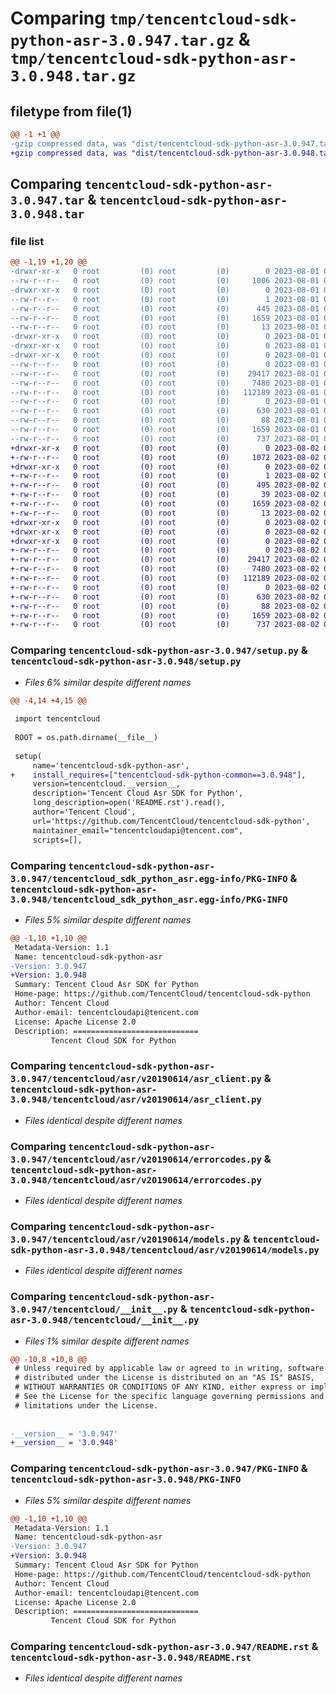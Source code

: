 # Comparing `tmp/tencentcloud-sdk-python-asr-3.0.947.tar.gz` & `tmp/tencentcloud-sdk-python-asr-3.0.948.tar.gz`

## filetype from file(1)

```diff
@@ -1 +1 @@
-gzip compressed data, was "dist/tencentcloud-sdk-python-asr-3.0.947.tar", last modified: Tue Aug  1 00:19:18 2023, max compression
+gzip compressed data, was "dist/tencentcloud-sdk-python-asr-3.0.948.tar", last modified: Wed Aug  2 00:22:59 2023, max compression
```

## Comparing `tencentcloud-sdk-python-asr-3.0.947.tar` & `tencentcloud-sdk-python-asr-3.0.948.tar`

### file list

```diff
@@ -1,19 +1,20 @@
-drwxr-xr-x   0 root         (0) root         (0)        0 2023-08-01 00:19:18.000000 tencentcloud-sdk-python-asr-3.0.947/
--rw-r--r--   0 root         (0) root         (0)     1006 2023-08-01 00:19:18.000000 tencentcloud-sdk-python-asr-3.0.947/setup.py
-drwxr-xr-x   0 root         (0) root         (0)        0 2023-08-01 00:19:18.000000 tencentcloud-sdk-python-asr-3.0.947/tencentcloud_sdk_python_asr.egg-info/
--rw-r--r--   0 root         (0) root         (0)        1 2023-08-01 00:19:18.000000 tencentcloud-sdk-python-asr-3.0.947/tencentcloud_sdk_python_asr.egg-info/dependency_links.txt
--rw-r--r--   0 root         (0) root         (0)      445 2023-08-01 00:19:18.000000 tencentcloud-sdk-python-asr-3.0.947/tencentcloud_sdk_python_asr.egg-info/SOURCES.txt
--rw-r--r--   0 root         (0) root         (0)     1659 2023-08-01 00:19:18.000000 tencentcloud-sdk-python-asr-3.0.947/tencentcloud_sdk_python_asr.egg-info/PKG-INFO
--rw-r--r--   0 root         (0) root         (0)       13 2023-08-01 00:19:18.000000 tencentcloud-sdk-python-asr-3.0.947/tencentcloud_sdk_python_asr.egg-info/top_level.txt
-drwxr-xr-x   0 root         (0) root         (0)        0 2023-08-01 00:19:18.000000 tencentcloud-sdk-python-asr-3.0.947/tencentcloud/
-drwxr-xr-x   0 root         (0) root         (0)        0 2023-08-01 00:19:18.000000 tencentcloud-sdk-python-asr-3.0.947/tencentcloud/asr/
-drwxr-xr-x   0 root         (0) root         (0)        0 2023-08-01 00:19:18.000000 tencentcloud-sdk-python-asr-3.0.947/tencentcloud/asr/v20190614/
--rw-r--r--   0 root         (0) root         (0)        0 2023-08-01 00:19:18.000000 tencentcloud-sdk-python-asr-3.0.947/tencentcloud/asr/v20190614/__init__.py
--rw-r--r--   0 root         (0) root         (0)    29417 2023-08-01 00:19:18.000000 tencentcloud-sdk-python-asr-3.0.947/tencentcloud/asr/v20190614/asr_client.py
--rw-r--r--   0 root         (0) root         (0)     7480 2023-08-01 00:19:18.000000 tencentcloud-sdk-python-asr-3.0.947/tencentcloud/asr/v20190614/errorcodes.py
--rw-r--r--   0 root         (0) root         (0)   112189 2023-08-01 00:19:18.000000 tencentcloud-sdk-python-asr-3.0.947/tencentcloud/asr/v20190614/models.py
--rw-r--r--   0 root         (0) root         (0)        0 2023-08-01 00:19:18.000000 tencentcloud-sdk-python-asr-3.0.947/tencentcloud/asr/__init__.py
--rw-r--r--   0 root         (0) root         (0)      630 2023-08-01 00:19:18.000000 tencentcloud-sdk-python-asr-3.0.947/tencentcloud/__init__.py
--rw-r--r--   0 root         (0) root         (0)       88 2023-08-01 00:19:18.000000 tencentcloud-sdk-python-asr-3.0.947/setup.cfg
--rw-r--r--   0 root         (0) root         (0)     1659 2023-08-01 00:19:18.000000 tencentcloud-sdk-python-asr-3.0.947/PKG-INFO
--rw-r--r--   0 root         (0) root         (0)      737 2023-08-01 00:19:18.000000 tencentcloud-sdk-python-asr-3.0.947/README.rst
+drwxr-xr-x   0 root         (0) root         (0)        0 2023-08-02 00:22:59.000000 tencentcloud-sdk-python-asr-3.0.948/
+-rw-r--r--   0 root         (0) root         (0)     1072 2023-08-02 00:22:59.000000 tencentcloud-sdk-python-asr-3.0.948/setup.py
+drwxr-xr-x   0 root         (0) root         (0)        0 2023-08-02 00:22:59.000000 tencentcloud-sdk-python-asr-3.0.948/tencentcloud_sdk_python_asr.egg-info/
+-rw-r--r--   0 root         (0) root         (0)        1 2023-08-02 00:22:59.000000 tencentcloud-sdk-python-asr-3.0.948/tencentcloud_sdk_python_asr.egg-info/dependency_links.txt
+-rw-r--r--   0 root         (0) root         (0)      495 2023-08-02 00:22:59.000000 tencentcloud-sdk-python-asr-3.0.948/tencentcloud_sdk_python_asr.egg-info/SOURCES.txt
+-rw-r--r--   0 root         (0) root         (0)       39 2023-08-02 00:22:59.000000 tencentcloud-sdk-python-asr-3.0.948/tencentcloud_sdk_python_asr.egg-info/requires.txt
+-rw-r--r--   0 root         (0) root         (0)     1659 2023-08-02 00:22:59.000000 tencentcloud-sdk-python-asr-3.0.948/tencentcloud_sdk_python_asr.egg-info/PKG-INFO
+-rw-r--r--   0 root         (0) root         (0)       13 2023-08-02 00:22:59.000000 tencentcloud-sdk-python-asr-3.0.948/tencentcloud_sdk_python_asr.egg-info/top_level.txt
+drwxr-xr-x   0 root         (0) root         (0)        0 2023-08-02 00:22:59.000000 tencentcloud-sdk-python-asr-3.0.948/tencentcloud/
+drwxr-xr-x   0 root         (0) root         (0)        0 2023-08-02 00:22:59.000000 tencentcloud-sdk-python-asr-3.0.948/tencentcloud/asr/
+drwxr-xr-x   0 root         (0) root         (0)        0 2023-08-02 00:22:59.000000 tencentcloud-sdk-python-asr-3.0.948/tencentcloud/asr/v20190614/
+-rw-r--r--   0 root         (0) root         (0)        0 2023-08-02 00:22:59.000000 tencentcloud-sdk-python-asr-3.0.948/tencentcloud/asr/v20190614/__init__.py
+-rw-r--r--   0 root         (0) root         (0)    29417 2023-08-02 00:22:59.000000 tencentcloud-sdk-python-asr-3.0.948/tencentcloud/asr/v20190614/asr_client.py
+-rw-r--r--   0 root         (0) root         (0)     7480 2023-08-02 00:22:59.000000 tencentcloud-sdk-python-asr-3.0.948/tencentcloud/asr/v20190614/errorcodes.py
+-rw-r--r--   0 root         (0) root         (0)   112189 2023-08-02 00:22:59.000000 tencentcloud-sdk-python-asr-3.0.948/tencentcloud/asr/v20190614/models.py
+-rw-r--r--   0 root         (0) root         (0)        0 2023-08-02 00:22:59.000000 tencentcloud-sdk-python-asr-3.0.948/tencentcloud/asr/__init__.py
+-rw-r--r--   0 root         (0) root         (0)      630 2023-08-02 00:22:59.000000 tencentcloud-sdk-python-asr-3.0.948/tencentcloud/__init__.py
+-rw-r--r--   0 root         (0) root         (0)       88 2023-08-02 00:22:59.000000 tencentcloud-sdk-python-asr-3.0.948/setup.cfg
+-rw-r--r--   0 root         (0) root         (0)     1659 2023-08-02 00:22:59.000000 tencentcloud-sdk-python-asr-3.0.948/PKG-INFO
+-rw-r--r--   0 root         (0) root         (0)      737 2023-08-02 00:22:59.000000 tencentcloud-sdk-python-asr-3.0.948/README.rst
```

### Comparing `tencentcloud-sdk-python-asr-3.0.947/setup.py` & `tencentcloud-sdk-python-asr-3.0.948/setup.py`

 * *Files 6% similar despite different names*

```diff
@@ -4,14 +4,15 @@
 
 import tencentcloud
 
 ROOT = os.path.dirname(__file__)
 
 setup(
     name='tencentcloud-sdk-python-asr',
+    install_requires=["tencentcloud-sdk-python-common==3.0.948"],
     version=tencentcloud.__version__,
     description='Tencent Cloud Asr SDK for Python',
     long_description=open('README.rst').read(),
     author='Tencent Cloud',
     url='https://github.com/TencentCloud/tencentcloud-sdk-python',
     maintainer_email="tencentcloudapi@tencent.com",
     scripts=[],
```

### Comparing `tencentcloud-sdk-python-asr-3.0.947/tencentcloud_sdk_python_asr.egg-info/PKG-INFO` & `tencentcloud-sdk-python-asr-3.0.948/tencentcloud_sdk_python_asr.egg-info/PKG-INFO`

 * *Files 5% similar despite different names*

```diff
@@ -1,10 +1,10 @@
 Metadata-Version: 1.1
 Name: tencentcloud-sdk-python-asr
-Version: 3.0.947
+Version: 3.0.948
 Summary: Tencent Cloud Asr SDK for Python
 Home-page: https://github.com/TencentCloud/tencentcloud-sdk-python
 Author: Tencent Cloud
 Author-email: tencentcloudapi@tencent.com
 License: Apache License 2.0
 Description: ============================
         Tencent Cloud SDK for Python
```

### Comparing `tencentcloud-sdk-python-asr-3.0.947/tencentcloud/asr/v20190614/asr_client.py` & `tencentcloud-sdk-python-asr-3.0.948/tencentcloud/asr/v20190614/asr_client.py`

 * *Files identical despite different names*

### Comparing `tencentcloud-sdk-python-asr-3.0.947/tencentcloud/asr/v20190614/errorcodes.py` & `tencentcloud-sdk-python-asr-3.0.948/tencentcloud/asr/v20190614/errorcodes.py`

 * *Files identical despite different names*

### Comparing `tencentcloud-sdk-python-asr-3.0.947/tencentcloud/asr/v20190614/models.py` & `tencentcloud-sdk-python-asr-3.0.948/tencentcloud/asr/v20190614/models.py`

 * *Files identical despite different names*

### Comparing `tencentcloud-sdk-python-asr-3.0.947/tencentcloud/__init__.py` & `tencentcloud-sdk-python-asr-3.0.948/tencentcloud/__init__.py`

 * *Files 1% similar despite different names*

```diff
@@ -10,8 +10,8 @@
 # Unless required by applicable law or agreed to in writing, software
 # distributed under the License is distributed on an "AS IS" BASIS,
 # WITHOUT WARRANTIES OR CONDITIONS OF ANY KIND, either express or implied.
 # See the License for the specific language governing permissions and
 # limitations under the License.
 
 
-__version__ = '3.0.947'
+__version__ = '3.0.948'
```

### Comparing `tencentcloud-sdk-python-asr-3.0.947/PKG-INFO` & `tencentcloud-sdk-python-asr-3.0.948/PKG-INFO`

 * *Files 5% similar despite different names*

```diff
@@ -1,10 +1,10 @@
 Metadata-Version: 1.1
 Name: tencentcloud-sdk-python-asr
-Version: 3.0.947
+Version: 3.0.948
 Summary: Tencent Cloud Asr SDK for Python
 Home-page: https://github.com/TencentCloud/tencentcloud-sdk-python
 Author: Tencent Cloud
 Author-email: tencentcloudapi@tencent.com
 License: Apache License 2.0
 Description: ============================
         Tencent Cloud SDK for Python
```

### Comparing `tencentcloud-sdk-python-asr-3.0.947/README.rst` & `tencentcloud-sdk-python-asr-3.0.948/README.rst`

 * *Files identical despite different names*

